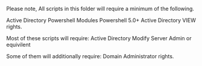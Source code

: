 Please note,
All scripts in this folder will require a minimum of the following.

Active Directory Powershell Modules
Powershell 5.0+
Active Directory VIEW rights.

Most of these scripts will require:
Active Directory Modify
Server Admin or equivilent

Some of them will additionally require:
Domain Administrator rights.
